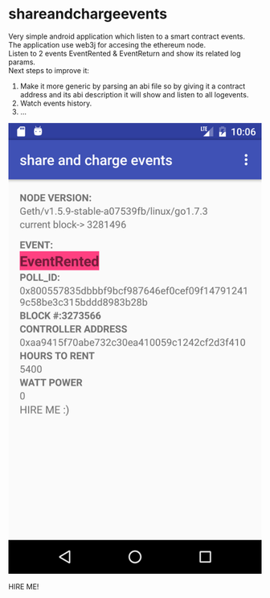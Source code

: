 # shareandchargeevents
Very simple android application which listen to a smart contract events.   
The application use web3j for accesing the ethereum node.  
Listen to 2 events EventRented & EventReturn and show its related log params.  
Next steps to improve it:  
1. Make it more generic by parsing an abi file so by giving it a contract address and its abi description it will show and listen to all logevents.   
2. Watch events history.  
3. ...  

![alt tag](https://github.com/orenyodfat/shareandchargeevents/blob/master/Screenshot_1488503215.png)  

HIRE ME!  
